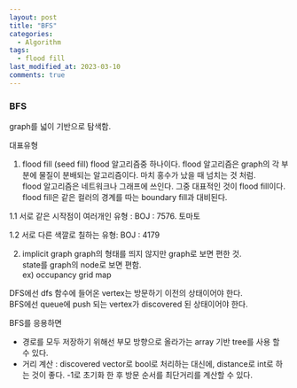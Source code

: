```yaml
---
layout: post
title: "BFS"
categories:
  - Algorithm
tags:
  - flood fill
last_modified_at: 2023-03-10
comments: true
---
```


### BFS
graph를 넓이 기반으로 탐색함.  

대표유형
1. flood fill $($seed fill$)$
flood 알고리즘중 하나이다. flood 알고리즘은 graph의 각 부분에 물질이 분배되는 알고리즘이다. 마치 홍수가 났을 때 넘치는 것 처럼.  
flood 알고리즘은 네트워크나 그래프에 쓰인다. 그중 대표적인 것이 flood fill이다.  
flood fill은 같은 컬러의 경계를 따는 boundary fill과 대비된다.  
   
1.1 서로 같은 시작점이 여러개인 유형 : 
BOJ : 7576. 토마토  

1.2 서로 다른 색깔로 칠하는 유형: 
BOJ : 4179

2. implicit graph 
graph의 형태를 띄지 않지만 graph로 보면 편한 것.  
state를 graph의 node로 보면 편함.  
ex) occupancy grid map  


DFS에선 dfs 함수에 들어온 vertex는 방문하기 이전의 상태이어야 한다.  
BFS에선 queue에 push 되는 vertex가 discovered 된 상태이어야 한다.  

BFS를 응용하면
- 경로를 모두 저장하기 위해선 부모 방향으로 올라가는 array 기반 tree를 사용 할 수 있다.   
- 거리 계산 : discovered vector로 bool로 처리하는 대신에, distance로 int로 하는 것이 좋다. -1로 초기화 한 후 방문 순서를 최단거리를 계산할 수 있다.   
